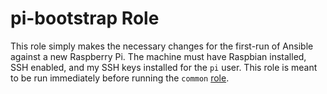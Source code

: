 # pi-bootstrap Role
This role simply makes the necessary changes for the first-run of Ansible against a new Raspberry Pi.  The machine must have Raspbian installed, SSH enabled, and my SSH keys installed for the `pi` user.  This role is meant to be run immediately before running the `common` [role](https://github.com/swhi3635/ansible-home/tree/master/roles/common).
